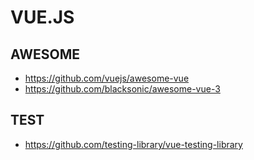 # VUE.JS

## AWESOME

- https://github.com/vuejs/awesome-vue
- https://github.com/blacksonic/awesome-vue-3

## TEST

- https://github.com/testing-library/vue-testing-library